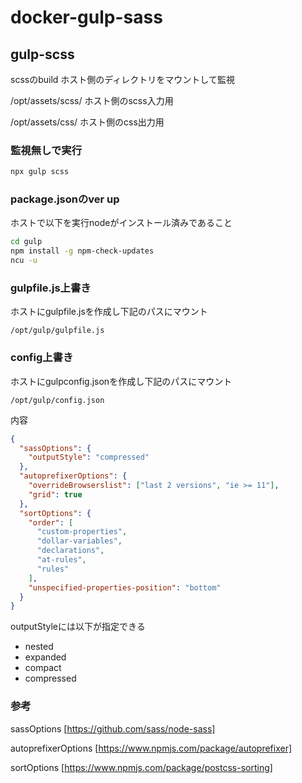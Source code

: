 # docker-gulp-sass

## gulp-scss

scssのbuild
ホスト側のディレクトリをマウントして監視

/opt/assets/scss/ ホスト側のscss入力用

/opt/assets/css/ ホスト側のcss出力用

### 監視無しで実行

```sh
npx gulp scss
```

### package.jsonのver up

ホストで以下を実行nodeがインストール済みであること

```sh
cd gulp
npm install -g npm-check-updates
ncu -u
```

### gulpfile.js上書き

ホストにgulpfile.jsを作成し下記のパスにマウント

```text
/opt/gulp/gulpfile.js
```

### config上書き

ホストにgulpconfig.jsonを作成し下記のパスにマウント

```text
/opt/gulp/config.json
```

内容

```json
{
  "sassOptions": {
    "outputStyle": "compressed"
  },
  "autoprefixerOptions": {
    "overrideBrowserslist": ["last 2 versions", "ie >= 11"],
    "grid": true
  },
  "sortOptions": {
    "order": [
      "custom-properties",
      "dollar-variables",
      "declarations",
      "at-rules",
      "rules"
    ],
    "unspecified-properties-position": "bottom"
  }
}
```

outputStyleには以下が指定できる

* nested
* expanded
* compact
* compressed

### 参考

sassOptions
[https://github.com/sass/node-sass]

autoprefixerOptions
[https://www.npmjs.com/package/autoprefixer]

sortOptions
[https://www.npmjs.com/package/postcss-sorting]
